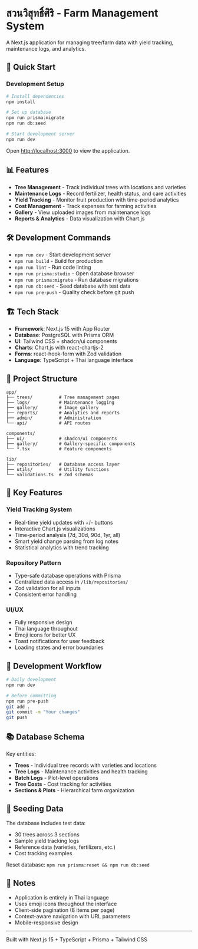 # สวนวิสุทธิ์ศิริ - Farm Management System

A Next.js application for managing tree/farm data with yield tracking, maintenance logs, and analytics.

## 🚀 Quick Start

### Development Setup
```bash
# Install dependencies
npm install

# Set up database
npm run prisma:migrate
npm run db:seed

# Start development server
npm run dev
```

Open [http://localhost:3000](http://localhost:3000) to view the application.

## 📊 Features

- **Tree Management** - Track individual trees with locations and varieties
- **Maintenance Logs** - Record fertilizer, health status, and care activities
- **Yield Tracking** - Monitor fruit production with time-period analytics
- **Cost Management** - Track expenses for farming activities
- **Gallery** - View uploaded images from maintenance logs
- **Reports & Analytics** - Data visualization with Chart.js

## 🛠️ Development Commands

- `npm run dev` - Start development server
- `npm run build` - Build for production
- `npm run lint` - Run code linting
- `npm run prisma:studio` - Open database browser
- `npm run prisma:migrate` - Run database migrations
- `npm run db:seed` - Seed database with test data
- `npm run pre-push` - Quality check before git push

## 🏗️ Tech Stack

- **Framework**: Next.js 15 with App Router
- **Database**: PostgreSQL with Prisma ORM
- **UI**: Tailwind CSS + shadcn/ui components
- **Charts**: Chart.js with react-chartjs-2
- **Forms**: react-hook-form with Zod validation
- **Language**: TypeScript + Thai language interface

## 📁 Project Structure

```
app/
├── trees/          # Tree management pages
├── logs/           # Maintenance logging
├── gallery/        # Image gallery
├── reports/        # Analytics and reports
├── admin/          # Administration
└── api/            # API routes

components/
├── ui/             # shadcn/ui components
├── gallery/        # Gallery-specific components
└── *.tsx           # Feature components

lib/
├── repositories/   # Database access layer
├── utils/          # Utility functions
└── validations.ts  # Zod schemas
```

## 🎯 Key Features

### Yield Tracking System
- Real-time yield updates with +/- buttons
- Interactive Chart.js visualizations
- Time-period analysis (7d, 30d, 90d, 1yr, all)
- Smart yield change parsing from log notes
- Statistical analytics with trend tracking

### Repository Pattern
- Type-safe database operations with Prisma
- Centralized data access in `/lib/repositories/`
- Zod validation for all inputs
- Consistent error handling

### UI/UX
- Fully responsive design
- Thai language throughout
- Emoji icons for better UX
- Toast notifications for user feedback
- Loading states and error boundaries

## 🔧 Development Workflow

```bash
# Daily development
npm run dev

# Before committing
npm run pre-push
git add .
git commit -m "Your changes"
git push
```

## 📚 Database Schema

Key entities:
- **Trees** - Individual tree records with varieties and locations
- **Tree Logs** - Maintenance activities and health tracking
- **Batch Logs** - Plot-level operations
- **Tree Costs** - Cost tracking for activities
- **Sections & Plots** - Hierarchical farm organization

## 🌱 Seeding Data

The database includes test data:
- 30 trees across 3 sections
- Sample yield tracking logs
- Reference data (varieties, fertilizers, etc.)
- Cost tracking examples

Reset database: `npm run prisma:reset && npm run db:seed`

## 📝 Notes

- Application is entirely in Thai language
- Uses emoji icons throughout the interface
- Client-side pagination (8 items per page)
- Context-aware navigation with URL parameters
- Mobile-responsive design

---

Built with Next.js 15 + TypeScript + Prisma + Tailwind CSS